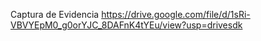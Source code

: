 Captura de Evidencia
https://drive.google.com/file/d/1sRi-VBVYEpM0_g0orYJC_8DAFnK4tYEu/view?usp=drivesdk
